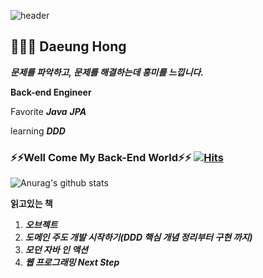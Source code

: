 
![header](https://capsule-render.vercel.app/api?type=waving&color=gradient&height=160&section=header&text=Jay&fontSize=70)


## 👨🏻‍💻  Daeung Hong 
***문제를 파악하고, 문제를 해결하는데 흥미를 느낍니다.***

**Back-end Engineer**

Favorite
***Java***
***JPA***

learning
***DDD***

### ⚡⚡Well Come My Back-End World⚡⚡ [![Hits](https://hits.seeyoufarm.com/api/count/incr/badge.svg?url=https%3A%2F%2Fgithub.com%2Fseongbinko%2Fhit-counter&count_bg=%233DC899&title_bg=%23555555&icon=&icon_color=%23E7E7E7&title=hits&edge_flat=false)](https://hits.seeyoufarm.com)
![Anurag's github stats](https://github-readme-stats.vercel.app/api?username=Allaccept12&show_icons=true&theme=radical)

**읽고있는 책**
1. ***오브젝트***
2. ***도메인 주도 개발 시작하기(DDD 핵심 개념 정리부터 구현 까지)*** 
3. ***모던 자바 인 액션***
4. ***웹 프로그래밍 Next Step***




<!-- 
<h3 align="center">🛠 Tech Stack 🛠</h3>

<p align="center"> Techs that I've used at least once </p>

<p align="center">
  <img src="https://img.shields.io/badge/Python-3766AB?style=flat-square&logo=Python&logoColor=white"/></a>&nbsp 
  <img src="https://img.shields.io/badge/Java-007396?style=flat-square&logo=Java&logoColor=white"/></a>&nbsp     
  <br>
  <img src="https://img.shields.io/badge/SpringBoot-6DB33F?style=flat-square&logo=Spring&logoColor=white"/></a>&nbsp   
  <img src="https://img.shields.io/badge/Mysql-E6B91E?style=flat-square&logo=MySql&logoColor=white"/></a>&nbsp 
  <img src="https://img.shields.io/badge/aws-333664?style=flat-square&logo=amazon-aws&logoColor=white"/></a>&nbsp 
  
</p> -->


